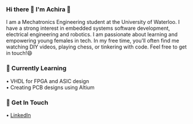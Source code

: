 ### Hi there  👋   I'm Achira 🙂
<!--
**achirasarker/achirasarker** is a ✨ _special_ ✨ repository because its `README.md` (this file) appears on your GitHub profile.

Here are some ideas to get you started:
     
- 🔭 I’m currently working on ...
- 🌱 I’m currently learning ...
- 👯 I’m looking to collaborate on ...
- 🤔 I’m looking for help with ...
- 💬 Ask me about ...
- 📫 How to reach me: ...
- 😄 Pronouns: ...
- ⚡ Fun fact: ...
-->

I am a Mechatronics Engineering student at the University of Waterloo. I have a strong interest in embedded systems software development, electrical engineering and robotics. I am passionate about learning and empowering young females in tech. In my free time, you'll often find me watching DIY videos, playing chess, or tinkering with code. Feel free to get in touch!😄

### 🌱 Currently Learning 
• VHDL for FPGA and ASIC design <br>
• Creating PCB designs using Altium 

### 💬 Get In Touch 
• <a href="https://www.linkedin.com/in/achirasarker/">LinkedIn</a> <br>
